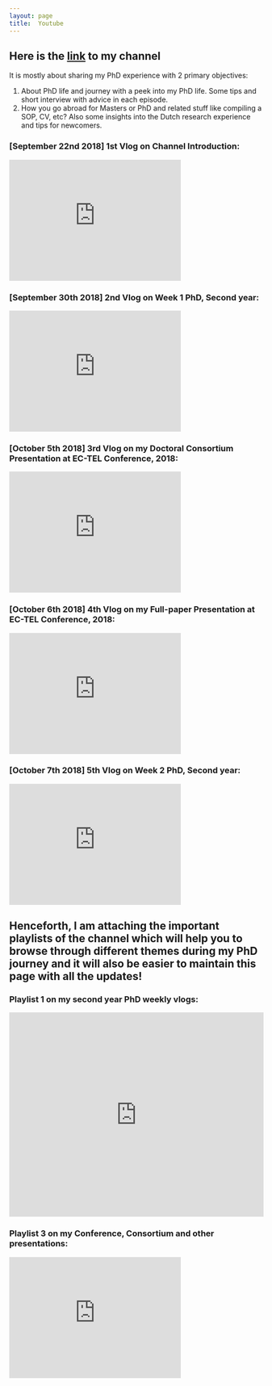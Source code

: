 ```yaml
---
layout: page
title:  Youtube
---
```


## Here is the <a href="https://www.youtube.com/channel/UCk9cLrGNIGRLccHd350xKrg">link</a> to my channel 
It is mostly about sharing my PhD experience with 2 primary objectives:
1) About PhD life and journey with a peek into my PhD life. Some tips and short interview with advice in each episode.
2) How you go abroad for Masters or PhD and related stuff like compiling a SOP, CV, etc? Also some insights into the Dutch research experience and tips for newcomers.

### [September 22nd 2018] 1st Vlog on Channel Introduction:
<iframe width="340" height="240" src="https://www.youtube.com/embed/tU0jQwmMxEo?ecver=1" frameborder="0" allow="autoplay; encrypted-media" allowfullscreen></iframe>

### [September 30th 2018] 2nd Vlog on Week 1 PhD, Second year:
<iframe width="340" height="240" src="https://www.youtube.com/embed/DGSKyVmY59c" frameborder="0" allow="autoplay; encrypted-media" allowfullscreen></iframe>

### [October 5th 2018] 3rd Vlog on my Doctoral Consortium Presentation at EC-TEL Conference, 2018:
<iframe width="340" height="240" src="https://www.youtube.com/embed/mlET0UU5eXU" frameborder="0" allow="autoplay; encrypted-media" allowfullscreen></iframe>

### [October 6th 2018] 4th Vlog on my Full-paper Presentation at EC-TEL Conference, 2018:
<iframe width="340" height="240" src="https://www.youtube.com/embed/AYPAbEIECBY" frameborder="0" allow="autoplay; encrypted-media" allowfullscreen></iframe>

### [October 7th 2018] 5th Vlog on Week 2 PhD, Second year:
<iframe width="340" height="240" src="https://www.youtube.com/embed/6wCwt2tJ1Wc?ecver=1" frameborder="0" allow="autoplay; encrypted-media" allowfullscreen></iframe>

## Henceforth, I am attaching the important playlists of the channel which will help you to browse through different themes during my PhD journey and it will also be easier to maintain this page with all the updates!

### Playlist 1 on my second year PhD weekly vlogs:
<iframe id="ytplayer" type="text/html" width="100%" height="405"
src="https://www.youtube.com/embed/?listType=playlist&list=PLrToNHU_lzAjCSbbWCItX8cX3lfz76Po2"
frameborder="0" allowfullscreen>

### Playlist 2 on my GoPro Hero 7 Black footage of Netherlands:
<iframe width="340" height="240" src="https://www.youtube.com/embed/lu_jSzFcjvw" frameborder="0" allow="autoplay; encrypted-media" allowfullscreen></iframe>

### Playlist 3 on my Conference, Consortium and other presentations:
<iframe width="340" height="240" src="https://www.youtube.com/embed/mlET0UU5eXU" frameborder="0" allow="autoplay; encrypted-media" allowfullscreen></iframe>
